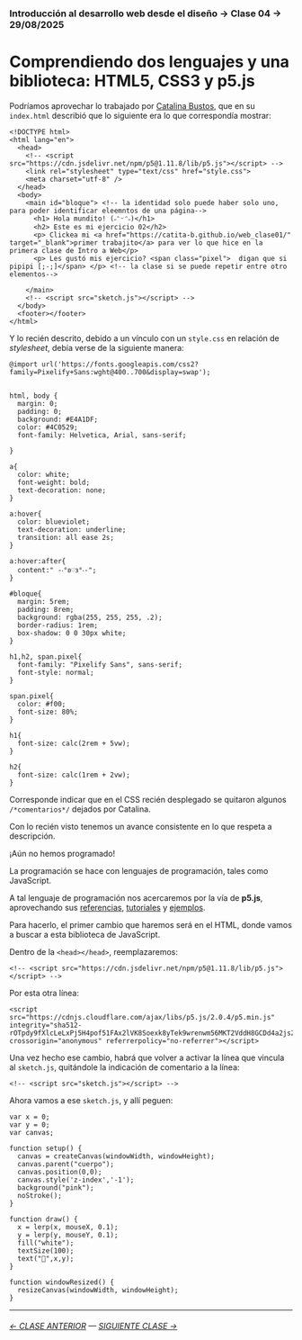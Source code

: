 ### Introducción al desarrollo web desde el diseño → Clase 04 → 29/08/2025

# Comprendiendo dos lenguajes y una biblioteca: HTML5, CSS3 y p5.js

Podríamos aprovechar lo trabajado por [Catalina Bustos](https://github.com/catita-b/web_clase02), que en su `index.html` describió que lo siguiente era lo que correspondía mostrar: 

```
<!DOCTYPE html>
<html lang="en">
  <head>
    <!-- <script src="https://cdn.jsdelivr.net/npm/p5@1.11.8/lib/p5.js"></script> -->
    <link rel="stylesheet" type="text/css" href="style.css">
    <meta charset="utf-8" />
  </head>
  <body>
    <main id="bloque"> <!-- la identidad solo puede haber solo uno, para poder identificar eleemntos de una página-->
      <h1> Hola mundito! (˶ᵔᵕᵔ˶)</h1>
      <h2> Este es mi ejercicio 02</h2>
      <p> Clickea mi <a href="https://catita-b.github.io/web_clase01/" target="_blank">primer trabajito</a> para ver lo que hice en la primera clase de Intro a Web</p>
      <p> Les gustó mis ejercicio? <span class="pixel">  digan que si pipipi [;-;]</span> </p> <!-- la clase si se puede repetir entre otro elementos-->

    </main>
    <!-- <script src="sketch.js"></script> -->
  </body>
  <footer></footer>
</html>
```

Y lo recién descrito, debido a un vínculo con un `style.css` en relación de *stylesheet*, debía verse de la siguiente manera:

```
@import url('https://fonts.googleapis.com/css2?family=Pixelify+Sans:wght@400..700&display=swap');


html, body {
  margin: 0;
  padding: 0;
  background: #E4A1DF;
  color: #4C0529; 
  font-family: Helvetica, Arial, sans-serif;

}

a{ 
  color: white;
  font-weight: bold;
  text-decoration: none;
}

a:hover{
  color: blueviolet;
  text-decoration: underline;
  transition: all ease 2s;
}

a:hover:after{ 
  content:" -‧°𐐪♡𐑂°‧-";
}

#bloque{
  margin: 5rem;
  padding: 8rem;
  background: rgba(255, 255, 255, .2);
  border-radius: 1rem;
  box-shadow: 0 0 30px white;
}

h1,h2, span.pixel{
  font-family: "Pixelify Sans", sans-serif;
  font-style: normal;
}

span.pixel{
  color: #f00;
  font-size: 80%;
}

h1{ 
  font-size: calc(2rem + 5vw); 
}

h2{
  font-size: calc(1rem + 2vw);
}

```

Corresponde indicar que en el CSS recién desplegado se quitaron algunos `/*comentarios*/` dejados por Catalina.

Con lo recién visto tenemos un avance consistente en lo que respeta a descripción.

¡Aún no hemos programado!

La programación se hace con lenguajes de programación, tales como JavaScript. 

A tal lenguaje de programación nos acercaremos por la vía de **p5.js**, aprovechando sus [referencias](https://p5js.org/reference/), [tutoriales](https://p5js.org/tutorials/) y [ejemplos](https://p5js.org/examples/).

Para hacerlo, el primer cambio que haremos será en el HTML, donde vamos a buscar a esta biblioteca de JavaScript. 

Dentro de la `<head></head>`, reemplazaremos: 

```
<!-- <script src="https://cdn.jsdelivr.net/npm/p5@1.11.8/lib/p5.js"></script> -->
```

Por esta otra línea:

```
<script src="https://cdnjs.cloudflare.com/ajax/libs/p5.js/2.0.4/p5.min.js" integrity="sha512-rOTpdy9fXlcLeLxPj5H4pof51FAx2lVK8Soexk8yTek9wrenwm56MKT2VddH8GCDd4a2js2i4GwezlUkbGdVQg==" crossorigin="anonymous" referrerpolicy="no-referrer"></script>
```

Una vez hecho ese cambio, habrá que volver a activar la línea que vincula al `sketch.js`, quitándole la indicación de comentario a la línea:

```
<!-- <script src="sketch.js"></script> -->
```

Ahora vamos a ese `sketch.js`, y allí peguen: 

```
var x = 0;
var y = 0;
var canvas; 

function setup() {
  canvas = createCanvas(windowWidth, windowHeight);
  canvas.parent("cuerpo");
  canvas.position(0,0);
  canvas.style('z-index','-1');
  background("pink");
  noStroke();
}

function draw() {
  x = lerp(x, mouseX, 0.1);
  y = lerp(y, mouseY, 0.1);
  fill("white");
  textSize(100);
  text("👾",x,y);
}

function windowResized() {
  resizeCanvas(windowWidth, windowHeight);
}
```


- - - - - - - 

###### [← CLASE ANTERIOR](https://github.com/profesorfaco/opr/tree/main/clase-03) — [SIGUIENTE CLASE →](https://github.com/profesorfaco/opr/tree/main/clase-05)

